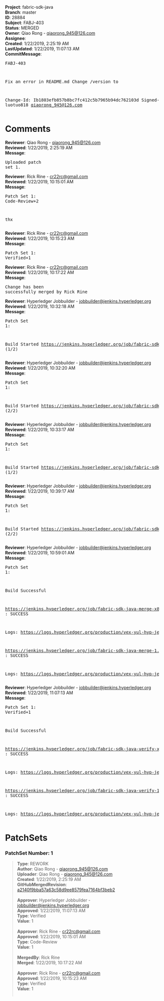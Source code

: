 <strong>Project</strong>: fabric-sdk-java<br><strong>Branch</strong>: master<br><strong>ID</strong>: 28884<br><strong>Subject</strong>: FABJ-403<br><strong>Status</strong>: MERGED<br><strong>Owner</strong>: Qiao Rong - qiaorong_945@126.com<br><strong>Assignee</strong>:<br><strong>Created</strong>: 1/22/2019, 2:25:19 AM<br><strong>LastUpdated</strong>: 1/22/2019, 11:07:13 AM<br><strong>CommitMessage</strong>:<br><pre>FABJ-403

Fix an error in README.md
Change /version to </version>

Change-Id: Ib1803efb857b8bc7fc412c5b7965b94dc762103d
Signed-off-by: luotuo818 <qiaorong_945@126.com>
</pre><h1>Comments</h1><strong>Reviewer</strong>: Qiao Rong - qiaorong_945@126.com<br><strong>Reviewed</strong>: 1/22/2019, 2:25:19 AM<br><strong>Message</strong>: <pre>Uploaded patch set 1.</pre><strong>Reviewer</strong>: Rick Rine - cr22rc@gmail.com<br><strong>Reviewed</strong>: 1/22/2019, 10:15:01 AM<br><strong>Message</strong>: <pre>Patch Set 1: Code-Review+2

thx</pre><strong>Reviewer</strong>: Rick Rine - cr22rc@gmail.com<br><strong>Reviewed</strong>: 1/22/2019, 10:15:23 AM<br><strong>Message</strong>: <pre>Patch Set 1: Verified+1</pre><strong>Reviewer</strong>: Rick Rine - cr22rc@gmail.com<br><strong>Reviewed</strong>: 1/22/2019, 10:17:22 AM<br><strong>Message</strong>: <pre>Change has been successfully merged by Rick Rine</pre><strong>Reviewer</strong>: Hyperledger Jobbuilder - jobbuilder@jenkins.hyperledger.org<br><strong>Reviewed</strong>: 1/22/2019, 10:32:18 AM<br><strong>Message</strong>: <pre>Patch Set 1:

Build Started https://jenkins.hyperledger.org/job/fabric-sdk-java-verify-x86_64/2616/ (1/2)</pre><strong>Reviewer</strong>: Hyperledger Jobbuilder - jobbuilder@jenkins.hyperledger.org<br><strong>Reviewed</strong>: 1/22/2019, 10:32:20 AM<br><strong>Message</strong>: <pre>Patch Set 1:

Build Started https://jenkins.hyperledger.org/job/fabric-sdk-java-verify-1.4-x86_64/24/ (2/2)</pre><strong>Reviewer</strong>: Hyperledger Jobbuilder - jobbuilder@jenkins.hyperledger.org<br><strong>Reviewed</strong>: 1/22/2019, 10:33:17 AM<br><strong>Message</strong>: <pre>Patch Set 1:

Build Started https://jenkins.hyperledger.org/job/fabric-sdk-java-merge-x86_64/343/ (1/2)</pre><strong>Reviewer</strong>: Hyperledger Jobbuilder - jobbuilder@jenkins.hyperledger.org<br><strong>Reviewed</strong>: 1/22/2019, 10:39:17 AM<br><strong>Message</strong>: <pre>Patch Set 1:

Build Started https://jenkins.hyperledger.org/job/fabric-sdk-java-merge-1.4-x86_64/2/ (2/2)</pre><strong>Reviewer</strong>: Hyperledger Jobbuilder - jobbuilder@jenkins.hyperledger.org<br><strong>Reviewed</strong>: 1/22/2019, 10:59:01 AM<br><strong>Message</strong>: <pre>Patch Set 1:

Build Successful 

https://jenkins.hyperledger.org/job/fabric-sdk-java-merge-x86_64/343/ : SUCCESS

Logs: https://logs.hyperledger.org/production/vex-yul-hyp-jenkins-3/fabric-sdk-java-merge-x86_64/343

https://jenkins.hyperledger.org/job/fabric-sdk-java-merge-1.4-x86_64/2/ : SUCCESS

Logs: https://logs.hyperledger.org/production/vex-yul-hyp-jenkins-3/fabric-sdk-java-merge-1.4-x86_64/2</pre><strong>Reviewer</strong>: Hyperledger Jobbuilder - jobbuilder@jenkins.hyperledger.org<br><strong>Reviewed</strong>: 1/22/2019, 11:07:13 AM<br><strong>Message</strong>: <pre>Patch Set 1: Verified+1

Build Successful 

https://jenkins.hyperledger.org/job/fabric-sdk-java-verify-x86_64/2616/ : SUCCESS

Logs: https://logs.hyperledger.org/production/vex-yul-hyp-jenkins-3/fabric-sdk-java-verify-x86_64/2616

https://jenkins.hyperledger.org/job/fabric-sdk-java-verify-1.4-x86_64/24/ : SUCCESS

Logs: https://logs.hyperledger.org/production/vex-yul-hyp-jenkins-3/fabric-sdk-java-verify-1.4-x86_64/24</pre><h1>PatchSets</h1><h3>PatchSet Number: 1</h3><blockquote><strong>Type</strong>: REWORK<br><strong>Author</strong>: Qiao Rong - qiaorong_945@126.com<br><strong>Uploader</strong>: Qiao Rong - qiaorong_945@126.com<br><strong>Created</strong>: 1/22/2019, 2:25:19 AM<br><strong>GitHubMergedRevision</strong>: [a2140f9bba57a63c58d9ee8579fea7164bf3beb2](https://github.com/hyperledger/fabric-sdk-java/commit/a2140f9bba57a63c58d9ee8579fea7164bf3beb2)<br><br><strong>Approver</strong>: Hyperledger Jobbuilder - jobbuilder@jenkins.hyperledger.org<br><strong>Approved</strong>: 1/22/2019, 11:07:13 AM<br><strong>Type</strong>: Verified<br><strong>Value</strong>: 1<br><br><strong>Approver</strong>: Rick Rine - cr22rc@gmail.com<br><strong>Approved</strong>: 1/22/2019, 10:15:01 AM<br><strong>Type</strong>: Code-Review<br><strong>Value</strong>: 1<br><br><strong>MergedBy</strong>: Rick Rine<br><strong>Merged</strong>: 1/22/2019, 10:17:22 AM<br><br><strong>Approver</strong>: Rick Rine - cr22rc@gmail.com<br><strong>Approved</strong>: 1/22/2019, 10:15:23 AM<br><strong>Type</strong>: Verified<br><strong>Value</strong>: 1<br><br></blockquote>